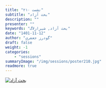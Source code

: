 ```yaml
---
title: "نشست ۲۱۰"
subtitle: "بحث آزاد"
description: ""
presenter: ""
keywords: "بحث آزاد, شیرازلاگ"
date: "1401-11-12"
author: "گودرز جعفری"
draft: false
weight: -1
categories:
    - "sessions"
summaryImage: "/img/sessions/poster210.jpg"
readmore: true
---
```

[![بحث آزاد](/img/sessions/poster210.jpg)](/img/sessions/poster210.jpg)

